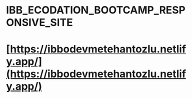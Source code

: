 # IBB_ECODATION_BOOTCAMP_RESPONSIVE_SITE

# [https://ibbodevmetehantozlu.netlify.app/](https://ibbodevmetehantozlu.netlify.app/)
